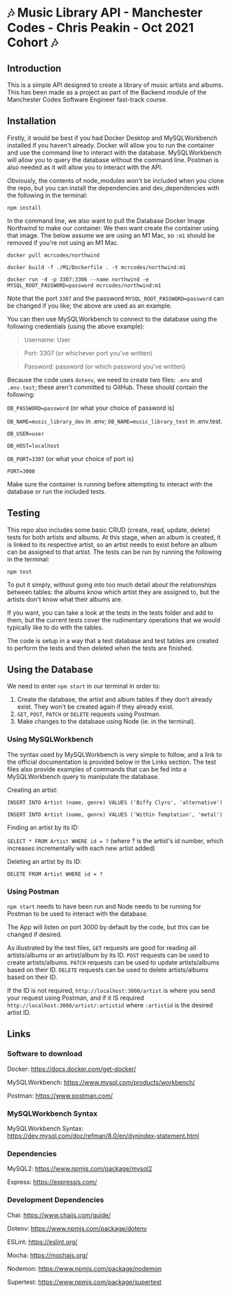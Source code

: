 # :notes: Music Library API - Manchester Codes - Chris Peakin - Oct 2021 Cohort :notes:

## Introduction

This is a simple API designed to create a library of music artists and albums. This has been made as a project as part of the Backend module of the Manchester Codes Software Engineer fast-track course.

## Installation

Firstly, it would be best if you had Docker Desktop and MySQLWorkbench installed if you haven't already. Docker will allow you to run the container and use the command line to interact with the database. MySQLWorkbench will allow you to query the database without the command line. Postman is also needed as it will allow you to interact with the API.

Obviously, the contents of node_modules won't be included when you clone the repo, but you can install the dependencies and dev_dependencies with the following in the terminal:

`npm install`

In the command line, we also want to pull the Database Docker Image Northwind to make our container. We then want create the container using that image. The below assume we are using an M1 Mac, so `:m1` should be removed if you're not using an M1 Mac.

`docker pull mcrcodes/northwind`

`docker build -f ./M1/Dockerfile . -t mcrcodes/northwind:m1`

`docker run -d -p 3307:3306 --name northwind -e MYSQL_ROOT_PASSWORD=password mcrcodes/northwind:m1`

Note that the port `3307` and the password `MYSQL_ROOT_PASSWORD=password` can be changed if you like; the above are used as an example.

You can then use MySQLWorkbench to connect to the database using the following credentials (using the above example):

> Username: User

> Port: 3307 (or whichever port you've written)

> Password: password (or which password you've written)

Because the code uses `dotenv`, we need to create two files: `.env` and `.env.test`; these aren't committed to GitHub. These should contain the following: 

 `DB_PASSWORD=password` (or what your choice of password is)

 `DB_NAME=music_library_dev` in .env; `DB_NAME=music_library_test` in .env.test.

 `DB_USER=user`

 `DB_HOST=localhost`

 `DB_PORT=3307` (or what your choice of port is)

 `PORT=3000`

Make sure the container is running before attempting to interact with the database or run the included tests.

## Testing

This repo also includes some basic CRUD (create, read, update, delete) tests for both artists and albums. At this stage, when an album is created, it is linked to its respective artist, so an artist needs to exist before an album can be assigned to that artist. The tests can be run by running the following in the terminal:

`npm test`

To put it simply, without going into too much detail about the relationships between tables: the albums know which artist they are assigned to, but the artists don't know what their albums are.

If you want, you can take a look at the tests in the tests folder and add to them, but the current tests cover the rudimentary operations that we would typically like to do with the tables.

The code is setup in a way that a test database and test tables are created to perform the tests and then deleted when the tests are finished.

## Using the Database

We need to enter `npm start` in our terminal in order to:

1. Create the database, the artist and album tables if they don't already exist. They won't be created again if they already exist.
2. `GET`, `POST`, `PATCH` or `DELETE` requests using Postman.
3. Make changes to the database using Node (ie. in the terminal).

### Using MySQLWorkbench

The syntax used by MySQLWorkbench is very simple to follow, and a link to the official documentation is provided below in the Links section. The test files also provide examples of commands that can be fed into a MySQLWorkbench query to manipulate the database. 

Creating an artist:

`INSERT INTO Artist (name, genre) VALUES ('Biffy Clyro', 'alternative')`

`INSERT INTO Artist (name, genre) VALUES ('Within Temptation', 'metal')`

Finding an artist by its ID:

`SELECT * FROM Artist WHERE id = ?` (where ? is the artist's id number, which increases incrementally with each new artist added)

Deleting an artist by its ID:

`DELETE FROM Artist WHERE id = ?`

### Using Postman

`npm start` needs to have been run and Node needs to be running for Postman to be used to interact with the database.

The App will listen on port 3000 by default by the code, but this can be changed if desired.

As illustrated by the test files, `GET` requests are good for reading all artists/albums or an artist/album by its ID. `POST` requests can be used to create artists/albums. `PATCH` requests can be used to update artists/albums based on their ID. `DELETE` requests can be used to delete artists/albums based on their ID.

If the ID is not required, `http://localhost:3000/artist` is where you send your request using Postman, and if it IS required `http://localhost:3000/artist/:artistid` where `:artistid` is the desired artist ID.

## Links
### Software to download

Docker: https://docs.docker.com/get-docker/

MySQLWorkbench: https://www.mysql.com/products/workbench/

Postman: https://www.postman.com/

### MySQLWorkbench Syntax

MySQLWorkbench Syntax: https://dev.mysql.com/doc/refman/8.0/en/dynindex-statement.html

### Dependencies

MySQL2: https://www.npmjs.com/package/mysql2

Express: https://expressjs.com/

### Development Dependencies

Chai: https://www.chaijs.com/guide/

Dotenv: https://www.npmjs.com/package/dotenv

ESLint: https://eslint.org/

Mocha: https://mochajs.org/

Nodemon: https://www.npmjs.com/package/nodemon

Supertest: https://www.npmjs.com/package/supertest